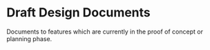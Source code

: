 # Draft Design Documents

Documents to features which are currently in the proof of concept or planning phase.
